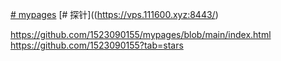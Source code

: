 [# mypages](https://1523090155.github.io/mypages/)
[# 探针]((https://vps.111600.xyz:8443/)

https://github.com/1523090155/mypages/blob/main/index.html
https://github.com/1523090155?tab=stars
